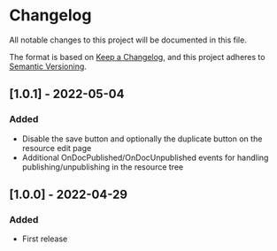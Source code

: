 # Changelog

All notable changes to this project will be documented in this file.

The format is based on [Keep a Changelog](https://keepachangelog.com/en/1.0.0/),
and this project adheres to [Semantic Versioning](https://semver.org/spec/v2.0.0.html).

## [1.0.1] - 2022-05-04

### Added

- Disable the save button and optionally the duplicate button on the resource edit page
- Additional OnDocPublished/OnDocUnpublished events for handling publishing/unpublishing in the resource tree

## [1.0.0] - 2022-04-29

### Added

- First release
